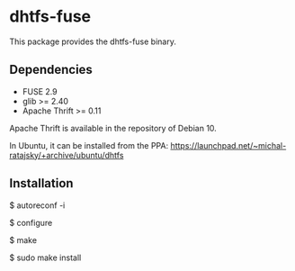 # dhtfs-fuse

This package provides the dhtfs-fuse binary.

## Dependencies

* FUSE 2.9
* glib >= 2.40
* Apache Thrift >= 0.11

Apache Thrift is available in the repository of Debian 10.

In Ubuntu, it can be installed from the PPA: https://launchpad.net/~michal-ratajsky/+archive/ubuntu/dhtfs

## Installation

$ autoreconf -i

$ configure

$ make

$ sudo make install

